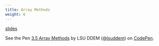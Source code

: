 ```yaml
---
title: Array Methods
weight: 6
---
```


[slides](presentation)

<p data-height="600" data-theme-id="33744" data-slug-hash="377859247834a2a3f0bb93b699568cb9" data-default-tab="js" data-user="lsuddem" data-embed-version="2" data-pen-title="3.5 Array Methods" data-editable="true" class="codepen">See the Pen <a href="https://codepen.io/lsuddem/pen/377859247834a2a3f0bb93b699568cb9/">3.5 Array Methods</a> by LSU DDEM (<a href="https://codepen.io/lsuddem">@lsuddem</a>) on <a href="https://codepen.io">CodePen</a>.</p>
<script async src="https://static.codepen.io/assets/embed/ei.js"></script>